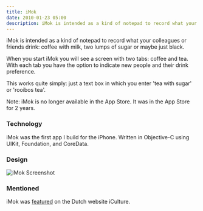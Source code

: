 ```yaml
---
title: iMok
date: 2010-01-23 05:00
description: iMok is intended as a kind of notepad to record what your colleagues or friends drink: coffee with milk, two lumps of sugar or maybe just black.
---
```


iMok is intended as a kind of notepad to record what your colleagues or friends drink: coffee with milk, two lumps of sugar or maybe just black. 

When you start iMok you will see a screen with two tabs: coffee and tea. With each tab you have the option to indicate new people and their drink preference. 

This works quite simply: just a text box in which you enter 'tea with sugar' or 'rooibos tea'.


Note: iMok is no longer available in the App Store. It was in the App Store for 2 years.


### Technology
iMok was the first app I build for the iPhone. Written in Objective-C using UIKit, Foundation, and CoreData.


### Design

![iMok Screenshot](images/projects/imok/imok-screenshot.png "iMok Screenshot")


### Mentioned

iMok was [featured](https://www.iculture.nl/apps/imok-op-de-iphone-koffie-halen-voor-collegas/) on the Dutch website iCulture.

